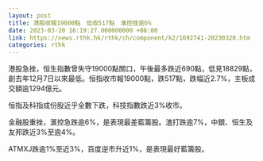 ```yaml
---
layout: post
title: 港股收報19000點　低收517點　滙控挫逾6%
date: 2023-03-20 16:19:27.000000000 +08:00
link: https://news.rthk.hk/rthk/ch/component/k2/1692741-20230320.htm
categories: rthk
---
```


港股急挫，恒生指數曾失守19000點關口，午後最多跌近690點，低見18829點，創去年12月7日以來最低。恒指收市報19000點，跌517點，跌幅近2.7%，主板成交額逾1294億元。

恒指及科指成份股近乎全數下跌，科技指數跌近3%收市。

金融股重挫，滙控急跌逾6%，是表現最差藍籌股。渣打跌逾7%，中銀、恒生及友邦跌近3%至逾4%。

ATMXJ跌逾1%至近3%，百度逆市升近1%，是表現最好藍籌股。
